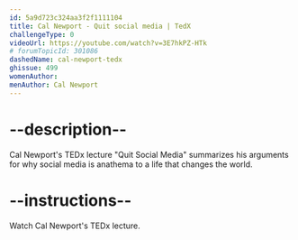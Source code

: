 ```yaml
---
id: 5a9d723c324aa3f2f1111104
title: Cal Newport - Quit social media | TedX
challengeType: 0
videoUrl: https://youtube.com/watch?v=3E7hkPZ-HTk
# forumTopicId: 301086
dashedName: cal-newport-tedx
ghissue: 499
womenAuthor: 
menAuthor: Cal Newport
---
```


# --description--

Cal Newport's TEDx lecture "Quit Social Media" summarizes his arguments for why social media is anathema to a life that changes the world.

# --instructions--

Watch Cal Newport's TEDx lecture.